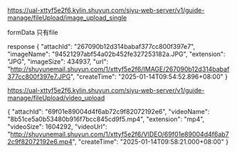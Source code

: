 

https://ual-xttyf5e2f6.kylin.shuyun.com/siyu-web-server/v1/guide-manage/fileUpload/image_upload_single

formData 只有file

response
{
    "attachId": "267090b12d314babaf377cc800f397e7",
    "imageName": "94521297abf54a02b452fe327253182a.JPG",
    "extension": "JPG",
    "imageSize": 434937,
    "url": "http://shuyunemail.shuyun.com/1/xttyf5e2f6/IMAGE/267090b12d314babaf377cc800f397e7.JPG",
    "createTime": "2025-01-14T09:54:52.896+08:00"
}


https://ual-xttyf5e2f6.kylin.shuyun.com/siyu-web-server/v1/guide-manage/fileUpload/video_upload

{
    "attachId": "69f01e89004d4f6ab72c9f82072192e6",
    "videoName": "8b51ce5a0b53480b916f7bcc845cd9f5.mp4",
    "extension": "mp4",
    "videoSize": 1604292,
    "videoUrl": "http://shuyunemail.shuyun.com/1/xttyf5e2f6/VIDEO/69f01e89004d4f6ab72c9f82072192e6.mp4",
    "createTime": "2025-01-14T09:58:21.000+08:00"
}